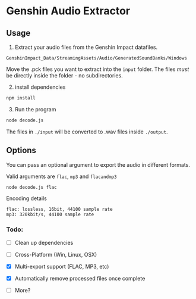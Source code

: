 # Genshin Audio Extractor

## Usage

1. Extract your audio files from the Genshin Impact datafiles.

```
GenshinImpact_Data/StreamingAssets/Audio/GeneratedSoundBanks/Windows
```

Move the .pck files you want to extract into the `input` folder. The files *must* be directly inside the folder - no subdirectories.

2. install dependencies

```bash
npm install
```

3. Run the program

```bash
node decode.js
```

The files in `./input` will be converted to .wav files inside `./output`.

## Options

You can pass an optional argument to export the audio in different formats.

Valid arguments are `flac`, `mp3` and `flacandmp3`

```bash
node decode.js flac
```

Encoding details

```
flac: lossless, 16bit, 44100 sample rate
mp3: 320kbit/s, 44100 sample rate
```

### Todo:

- [ ] Clean up dependencies

- [ ] Cross-Platform (Win, Linux, OSX)

- [x] Multi-export support (FLAC, MP3, etc)

- [x] Automatically remove processed files once complete

- [ ] More?

